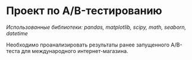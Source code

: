 # Проект по А/B-тестированию
*Использованные библиотеки: pandas, matplotlib, scipy, math, seaborn, datetime*

Необходимо проанализировать результаты ранее запущенного А/B-теста для международного интернет-магазина.
